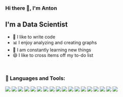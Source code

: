 ### Hi there 👋, I'm Anton

## I'm a Data Scientist
- 💪 I like to write code
- 📊 I enjoy analyzing and creating graphs
- 🔬 I am constantly learning new things
- 😄 I like to cross items off my to-do list

<br />

### 🧰 Languages and Tools:
<img src="https://img.shields.io/badge/python-2D4059?style=for-the-badge&logo=python&logoColor=FFD460"/> <img src="https://img.shields.io/badge/SQL-2D4059?style=for-the-badge&logo=SQL&logoColor=yellow"/> <img src="https://img.shields.io/badge/Pandas-2D4059?style=for-the-badge&logo=Pandas&logoColor=blue"/> <img src="https://img.shields.io/badge/NumPy-2D4059?style=for-the-badge&logo=NumPy&logoColor=3EC1D3"/> <img src="https://img.shields.io/badge/Matplotlib-2D4059?style=for-the-badge&logo=Matplotlib&logoColor=blue"/> <img src="https://img.shields.io/badge/Seaborn-2D4059?style=for-the-badge&logo=Seaborn&logoColor=blue"/> <img src="https://img.shields.io/badge/SciPy-2D4059?style=for-the-badge&logo=SciPy&logoColor=blue"/> <img src="https://img.shields.io/badge/Sklearn-2D4059?style=for-the-badge&logo=Scikit-learn&logoColor=FF9A00"/> <img src="https://img.shields.io/badge/Lightgbm-2D4059?style=for-the-badge&logo=Lightgbm&logoColor=blue"/> <img src="https://img.shields.io/badge/CatBoost-2D4059?style=for-the-badge&logo=CatBoost&logoColor=blue"/> <img src="https://img.shields.io/badge/Optuna-2D4059?style=for-the-badge&logo=Optuna&logoColor=blue"/> <img src="https://img.shields.io/badge/Shap-2D4059?style=for-the-badge&logo=Shap&logoColor=blue"/> <img src="https://img.shields.io/badge/Keras-2D4059?style=for-the-badge&logo=Keras&logoColor=E84545"/> <img src="https://img.shields.io/badge/PyTorch-2D4059?style=for-the-badge&logo=PyTorch&logoColor=EA5455"/> <img src="https://img.shields.io/badge/Nltk-2D4059?style=for-the-badge&logo=Nltk&logoColor=blue"/> <img src="https://img.shields.io/badge/Bert-2D4059?style=for-the-badge&logo=Bert&logoColor=blue"/> <img src="https://img.shields.io/badge/Bootstrap-2D4059?style=for-the-badge&logo=&logoColor=blue"/> <img src="https://img.shields.io/badge/A/В tests-2D4059?style=for-the-badge&logo=A/В tests&logoColor=blue"/>
